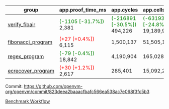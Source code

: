 | group | app.proof_time_ms | app.cycles | app.cells_used | leaf.proof_time_ms | leaf.cycles | leaf.cells_used |
| -- | -- | -- | -- | -- | -- | -- |
| [verify_fibair](https://github.com/openvm-org/openvm/blob/benchmark-results/benchmarks-pr/1219/verify_fibair-823deea2baaacfbafc566ea538ac7e068f3fc5b3.md) |<span style='color: green'>(-1105 [-31.7%])</span> 2,381 | <span style='color: green'>(-216891 [-30.5%])</span> 494,226 | <span style='color: green'>(-6319302 [-24.8%])</span> 19,189,973 |- | - | - |
| [fibonacci_program](https://github.com/openvm-org/openvm/blob/benchmark-results/benchmarks-pr/1219/fibonacci-823deea2baaacfbafc566ea538ac7e068f3fc5b3.md) |<span style='color: red'>(+27 [+0.4%])</span> 6,115 |  1,500,137 |  51,505,102 |- | - | - |
| [regex_program](https://github.com/openvm-org/openvm/blob/benchmark-results/benchmarks-pr/1219/regex-823deea2baaacfbafc566ea538ac7e068f3fc5b3.md) |<span style='color: green'>(-79 [-0.4%])</span> 18,842 |  4,190,904 |  165,028,173 |- | - | - |
| [ecrecover_program](https://github.com/openvm-org/openvm/blob/benchmark-results/benchmarks-pr/1219/ecrecover-823deea2baaacfbafc566ea538ac7e068f3fc5b3.md) |<span style='color: red'>(+30 [+1.2%])</span> 2,617 |  285,401 |  15,092,297 |- | - | - |


Commit: https://github.com/openvm-org/openvm/commit/823deea2baaacfbafc566ea538ac7e068f3fc5b3

[Benchmark Workflow](https://github.com/openvm-org/openvm/actions/runs/12797495903)
